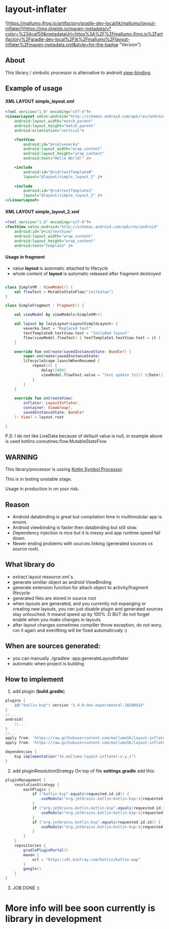 # layout-inflater

![https://mallumo.jfrog.io/artifactory/gradle-dev-local/tk/mallumo/layout-inflater/](https://img.shields.io/maven-metadata/v?color=%234caf50&metadataUrl=https%3A%2F%2Fmallumo.jfrog.io%2Fartifactory%2Fgradle-dev-local%2Ftk%2Fmallumo%2Flayout-inflater%2Fmaven-metadata.xml&style=for-the-badge "Version")

## About
This library / simbolic processor is alternative to android [view-binding](https://developer.android.com/topic/libraries/view-binding).

## Example of usage
#### XML LAYOUT simple_layout.xml
```xml
<?xml version="1.0" encoding="utf-8"?>
<LinearLayout xmlns:android="http://schemas.android.com/apk/res/android"
    android:layout_width="match_parent"
    android:layout_height="match_parent"
    android:orientation="vertical">

    <TextView
        android:id="@+id/veverka"
        android:layout_width="wrap_content"
        android:layout_height="wrap_content"
        android:text="Hello World!" />

    <include
        android:id="@+id/textTemplate0"
        layout="@layout/simple_layout_2" />
    
    <include
        android:id="@+id/textTemplate1"
        layout="@layout/simple_layout_2" />
</LinearLayout>
```
#### XML LAYOUT simple_layout_2.xml
```xml
<?xml version="1.0" encoding="utf-8"?>
<TextView xmlns:android="http://schemas.android.com/apk/res/android"
    android:id="@+id/textView"
    android:layout_width="wrap_content"
    android:layout_height="wrap_content"
    android:text="template" />
```

#### Usage in fragment
* value **layout** is automatic attached to lifecycle
* whole content of **layout** is automatic released after fragment destroyed


```kotlin

class SimpleVM : ViewModel() {
    val flowText = MutableStateFlow("initValue")
}

class SimpleFragment : Fragment() {

    val viewModel by viewModels<SimpleVM>()

    val layout by lazyLayout<LayoutSimpleLayout> { 
        veverka.text = "Replaced text"
        textTemplate0.textView.text = "Included layout"
        flow(viewModel.flowText) { textTemplate1.textView.text = it }
    }

    override fun onCreate(savedInstanceState: Bundle?) {
        super.onCreate(savedInstanceState)
        lifecycleScope.launchWhenResumed {
            repeat(4) {
                delay(2000)
                viewModel.flowText.value = "Text update ($it) ${Date()}"
            }
        }
    }
    
    override fun onCreateView(
        inflater: LayoutInflater,
        container: ViewGroup?,
        savedInstanceState: Bundle?
    ): View? = layout.root
    
}

```
P.S: I do not like LiveData because of default value is null, 
in example above is used kotlinx.coroutines.flow.MutableStateFlow

## WARNING
This library/processor is ussing [Kotlin Symbol Processor](https://github.com/android/kotlin/tree/ksp/libraries/tools/kotlin-symbol-processing-api).

This is in testing unstable stage.

Usage in production in on your risk.

## Reason
* Android databinding is great but compilation time in multimodular app is enorm.
* Android viewbinding is faster then databinding but still slow.
* Dependency injection is nice but it is messy and app runtime speed fall down.
* Newer ending problems with sources linking (generated sources vs source root).

## What library do
* extract layout resource xml`s.
* generate similiar object as android ViewBinding
* generate extension function for attach object to activity/fragment lifecycle
* generated files are stored in source root
* when layouts are generated, and you currently not expanging or creating new layouts, you cen just disable plugin and generated sources stay untouched. It meand speed up by 100% :D BUT do not forget enable when you make changes in layouts
* after layout changes sometimes compiller throw exception, do not wory, run it again and everithing will be fixed automaticvaly :)

## When are sources generated:
* you can manually ./gradlew :app:generateLayoutInflater
* automatic when project is building


## How to implement


1. add plugin (**build.gradle**)
```groovy
plugins {
    id("kotlin-ksp") version "1.4.0-dev-experimental-20200914"
}
//...
android{
    //...
}
//...
apply from: 'https://raw.githubusercontent.com/mallumoSK/layout-inflater/main/ksp-config.gradle'
apply from: 'https://raw.githubusercontent.com/mallumoSK/layout-inflater/main/ksp-layout-inflater.gradle'

dependencies {
    ksp implementation("tk.mallumo:layout-inflater:x.y.z")
}
```

2. add pluginResolutionStrategy On top of file **settings.gradle** add this:
```groovy
pluginManagement {
    resolutionStrategy {
        eachPlugin {
            if ("kotlin-ksp".equals(requested.id.id)) {
                useModule("org.jetbrains.kotlin:kotlin-ksp:${requested.version}")
            }
            if ("org.jetbrains.kotlin.kotlin-ksp".equals(requested.id.id)) {
                useModule("org.jetbrains.kotlin:kotlin-ksp:${requested.version}")
            }
            if ("org.jetbrains.kotlin.ksp".equals(requested.id.id)) {
                useModule("org.jetbrains.kotlin:kotlin-ksp:${requested.version}")
            }
        }
    }
    repositories {
        gradlePluginPortal()
        maven {
            url = "https://dl.bintray.com/kotlin/kotlin-eap"
        }
        google()
    }
}
```

3. JOB DONE :)

# More info will bee soon currently is library in development


